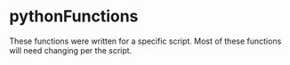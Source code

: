 # pythonFunctions

These functions were written for a specific script. Most of these functions will need changing per the script.
